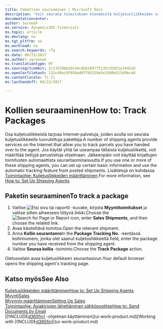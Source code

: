```yaml
---
title: Pakettien seuraaminen | Microsoft Docs
description: "Voit seurata toimituksen etenemistä kuljetusliikkeiden seurantapalvelun avulla."
documentationcenter: 
author: SorenGP
ms.service: dynamics365-financials
ms.topic: article
ms.devlang: na
ms.tgt_pltfrm: na
ms.workload: na
ms.search.keywords: rfq
ms.date: 08/23/2017
ms.author: sgroespe
ms.translationtype: HT
ms.sourcegitcommit: 2c13559bb3dc44cdb61697f5135c5b931e34d2a8
ms.openlocfilehash: 232c49ac8f050ad6f7d5319a5e1560e515d9bcd8
ms.contentlocale: fi-fi
ms.lasthandoff: 09/22/2017

---
```

# <a name="how-to-track-packages"></a><span data-ttu-id="3ca64-103">Kollien seuraaminen</span><span class="sxs-lookup"><span data-stu-id="3ca64-103">How to: Track Packages</span></span>
<span data-ttu-id="3ca64-104">Osa kuljetusliikkeistä tarjoaa Internet-palveluja, joiden avulla voi seurata kuljetusliikkeelle luovutettuja paketteja.</span><span class="sxs-lookup"><span data-stu-id="3ca64-104">A number of shipping agents provide services on the Internet that allow you to track parcels you have handed over to the agent.</span></span> <span data-ttu-id="3ca64-105">Jos käytät yhtä tai useampaa tällaista kuljetusliikettä, voit määrittää tiettyjä perustietoja ohjelmaan. Jälkeenpäin voit käyttää kirjattujen toimitusten automaattista seurantaominaisuutta.</span><span class="sxs-lookup"><span data-stu-id="3ca64-105">If you use one or more of these shipping agents, you can set up certain basic information and use the automatic tracking feature from posted shipments.</span></span> <span data-ttu-id="3ca64-106">Lisätietoja on kohdassa [Toimintaohje: Kuljetusliikkeiden määrittäminen](sales-how-to-set-up-shipping-agents.md).</span><span class="sxs-lookup"><span data-stu-id="3ca64-106">For more information, see [How to: Set Up Shipping Agents](sales-how-to-set-up-shipping-agents.md).</span></span>

## <a name="to-track-a-package"></a><span data-ttu-id="3ca64-107">Paketin seuraaminen</span><span class="sxs-lookup"><span data-stu-id="3ca64-107">To track a package</span></span>
1. <span data-ttu-id="3ca64-108">Valitse ![Etsi sivu tai raportti](media/ui-search/search_small.png "Etsi sivu tai raportti -kuvake") -kuvake, kirjoita **Myyntitoimitukset** ja valitse sitten aiheeseen liittyvä linkki.</span><span class="sxs-lookup"><span data-stu-id="3ca64-108">Choose the ![Search for Page or Report](media/ui-search/search_small.png "Search for Page or Report icon") icon, enter **Sales Shipments**, and then choose the related link.</span></span>
2. <span data-ttu-id="3ca64-109">Avaa käsiteltävä toimitus.</span><span class="sxs-lookup"><span data-stu-id="3ca64-109">Open the relevant shipment.</span></span>
3. <span data-ttu-id="3ca64-110">Anna **Kollin seurantanro**</span><span class="sxs-lookup"><span data-stu-id="3ca64-110">In the **Package Tracking No.**</span></span> <span data-ttu-id="3ca64-111">-kentässä kollinnumero, jonka olet saanut kuljetusliikkeeltä.</span><span class="sxs-lookup"><span data-stu-id="3ca64-111">field, enter the package number you have received from the shipping agent.</span></span>
4. <span data-ttu-id="3ca64-112">Valitse **Seuraa kollia** -toiminto.</span><span class="sxs-lookup"><span data-stu-id="3ca64-112">Choose the **Track Package** action.</span></span>

<span data-ttu-id="3ca64-113">Oletusselain avaa kuljetusliikkeen seurantasivun.</span><span class="sxs-lookup"><span data-stu-id="3ca64-113">Your default browser opens the shipping agent's tracking page.</span></span>

## <a name="see-also"></a><span data-ttu-id="3ca64-114">Katso myös</span><span class="sxs-lookup"><span data-stu-id="3ca64-114">See Also</span></span>
[<span data-ttu-id="3ca64-115">Kuljetusliikkeiden määrittäminen</span><span class="sxs-lookup"><span data-stu-id="3ca64-115">How to: Set Up Shipping Agents</span></span>](sales-how-to-set-up-shipping-agents.md)  
[<span data-ttu-id="3ca64-116">Myynti</span><span class="sxs-lookup"><span data-stu-id="3ca64-116">Sales</span></span>](sales-manage-sales.md)  
[<span data-ttu-id="3ca64-117">Myynnin määrittäminen</span><span class="sxs-lookup"><span data-stu-id="3ca64-117">Setting Up Sales</span></span>](sales-setup-sales.md)  
[<span data-ttu-id="3ca64-118">Toimintaohje: Asiakirjojen lähettäminen sähköpostitse</span><span class="sxs-lookup"><span data-stu-id="3ca64-118">How to: Send Documents by Email</span></span>](ui-how-send-documents-email.md)  
<span data-ttu-id="3ca64-119">[[!INCLUDE[d365fin](includes/d365fin_md.md)] -ohjelman käyttäminen](ui-work-product.md)</span><span class="sxs-lookup"><span data-stu-id="3ca64-119">[Working with [!INCLUDE[d365fin](includes/d365fin_md.md)]](ui-work-product.md)</span></span>

